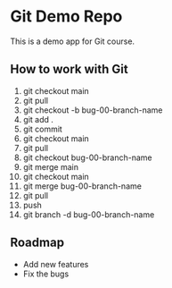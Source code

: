 # Git Demo Repo

This is a demo app for Git course.

## How to work with Git

1. git checkout main
2. git pull
3. git checkout -b bug-00-branch-name
4. git add .
5. git commit
6. git checkout main
7. git pull
8. git checkout bug-00-branch-name
9. git merge main
10. git checkout main
11. git merge bug-00-branch-name
12. git pull
13. push
14. git branch -d bug-00-branch-name

## Roadmap

- Add new features
- Fix the bugs

